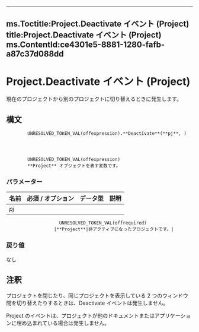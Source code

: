 

---
ms.Toctitle:Project.Deactivate イベント (Project)
title:Project.Deactivate イベント (Project)
ms.ContentId:ce4301e5-8881-1280-fafb-a87c37d088dd
---
# Project.Deactivate イベント (Project)




現在のプロジェクトから別のプロジェクトに切り替えるときに発生します。

## 構文

            UNRESOLVED_TOKEN_VAL(offexpression).**Deactivate**(**pj**, )




            UNRESOLVED_TOKEN_VAL(offexpression)
            **Project** オブジェクトを表す変数です。

### パラメーター

|**名前**|**必須 / オプション**|**データ型**|**説明**|
|---|---|---|---|
|*pj*|
                        UNRESOLVED_TOKEN_VAL(offrequired)
                      |**Project**|非アクティブになったプロジェクトです。|



### 戻り値
なし





## 注釈
プロジェクトを閉じたり、同じプロジェクトを表示している 2 つのウィンドウ間を切り替えたりするときは、Deactivate イベントは発生しません。



Project のイベントは、プロジェクトが他のドキュメントまたはアプリケーションに埋め込まれている場合は発生しません。




